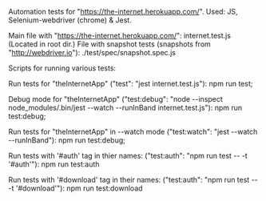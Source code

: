 Automation tests for "https://the-internet.herokuapp.com/".
Used: JS, Selenium-webdriver (chrome) & Jest.

Main file with "https://the-internet.herokuapp.com/": internet.test.js (Located in root dir.)
File with snapshot tests (snapshots from "http://webdriver.io"): ./test/spec/snapshot.spec.js

Scripts for running various tests:

Run tests for "theInternetApp" ("test": "jest internet.test.js"): npm run test;

Debug mode for "theInternetApp" ("test:debug": "node --inspect node_modules/.bin/jest --watch --runInBand internet.test.js"): npm run test:debug;

Run tests for "theInternetApp" in --watch mode ("test:watch": "jest --watch --runInBand"): npm run test:debug;

Run tests with '#auth' tag in thier names: ("test:auth": "npm run test -- -t '#auth'"): npm run test:auth

Run tests with '#download' tag in their names: ("test:auth": "npm run test -- -t '#download'"): npm run test:download
